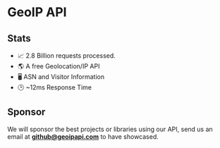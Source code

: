 # GeoIP API

## Stats
 - 📈 2.8 Billion requests processed.
 - 🌎 A free Geolocation/IP API
 - 🖥️ ASN and Visitor Information
 - 🕒 ~12ms Response Time

## Sponsor
We will sponsor the best projects or libraries using our API, send us an email at **github@geoipapi.com** to have showcased.

